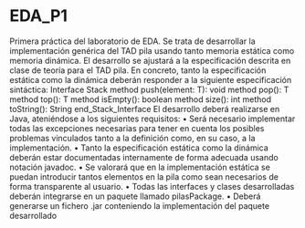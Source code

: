 # EDA_P1
Primera práctica del laboratorio de EDA.
Se trata de desarrollar la implementación genérica del TAD pila usando tanto memoria 
estática como memoria dinámica. El desarrollo se ajustará a la especificación descrita en 
clase de teoría para el TAD pila. En concreto, tanto la especificación estática como la 
dinámica deberán responder a la siguiente especificación sintáctica:
Interface Stack
 method push(element: T): void 
 method pop(): T 
 method top(): T
 method isEmpty(): boolean 
 method size(): int 
 method toString(): String
end_Stack_Interface
El desarrollo deberá realizarse en Java, ateniéndose a los siguientes requisitos:
• Será necesario implementar todas las excepciones necesarias para tener en cuenta 
los posibles problemas vinculados tanto a la definición como, en su caso, a la 
implementación.
• Tanto la especificación estática como la dinámica deberán estar documentadas 
internamente de forma adecuada usando notación javadoc.
• Se valorará que en la implementación estática se puedan introducir tantos 
elementos en la pila como sean necesarios de forma transparente al usuario.
• Todas las interfaces y clases desarrolladas deberán integrarse en un paquete 
llamado pilasPackage.
• Deberá generarse un fichero .jar conteniendo la implementación del paquete 
desarrollado
